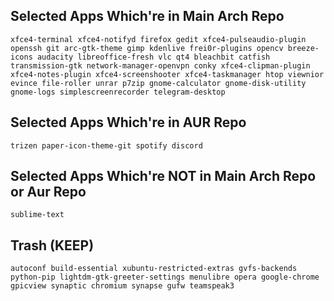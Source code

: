 ## Selected Apps Which're in Main Arch Repo
	
```
xfce4-terminal xfce4-notifyd firefox gedit xfce4-pulseaudio-plugin openssh git arc-gtk-theme gimp kdenlive frei0r-plugins opencv breeze-icons audacity libreoffice-fresh vlc qt4 bleachbit catfish transmission-gtk network-manager-openvpn conky xfce4-clipman-plugin xfce4-notes-plugin xfce4-screenshooter xfce4-taskmanager htop viewnior evince file-roller unrar p7zip gnome-calculator gnome-disk-utility gnome-logs simplescreenrecorder telegram-desktop
```

## Selected Apps Which're in AUR Repo
	
```
trizen paper-icon-theme-git spotify discord
```

## Selected Apps Which're NOT in Main Arch Repo or Aur Repo

```
sublime-text
```

## Trash (KEEP)

```
autoconf build-essential xubuntu-restricted-extras gvfs-backends python-pip lightdm-gtk-greeter-settings menulibre opera google-chrome gpicview synaptic chromium synapse gufw teamspeak3
```
